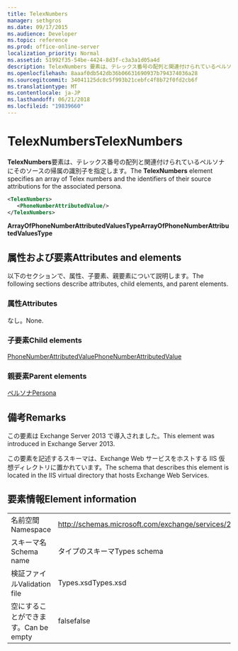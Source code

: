 ```yaml
---
title: TelexNumbers
manager: sethgros
ms.date: 09/17/2015
ms.audience: Developer
ms.topic: reference
ms.prod: office-online-server
localization_priority: Normal
ms.assetid: 51992f35-54be-4424-8d3f-c3a3a1d05a4d
description: TelexNumbers 要素は、テレックス番号の配列と関連付けられているペルソナにそのソースの帰属の識別子を指定します。
ms.openlocfilehash: 8aaaf0db542db36b06631690937b794374036a28
ms.sourcegitcommit: 34041125dc8c5f993b21cebfc4f8b72f0fd2cb6f
ms.translationtype: MT
ms.contentlocale: ja-JP
ms.lasthandoff: 06/21/2018
ms.locfileid: "19839660"
---
```

# <a name="telexnumbers"></a><span data-ttu-id="0a884-103">TelexNumbers</span><span class="sxs-lookup"><span data-stu-id="0a884-103">TelexNumbers</span></span>

<span data-ttu-id="0a884-104">**TelexNumbers**要素は、テレックス番号の配列と関連付けられているペルソナにそのソースの帰属の識別子を指定します。</span><span class="sxs-lookup"><span data-stu-id="0a884-104">The **TelexNumbers** element specifies an array of Telex numbers and the identifiers of their source attributions for the associated persona.</span></span> 
  
```XML
<TelexNumbers>
   <PhoneNumberAttributedValue/>
</TelexNumbers>
```

 <span data-ttu-id="0a884-105">**ArrayOfPhoneNumberAttributedValuesType**</span><span class="sxs-lookup"><span data-stu-id="0a884-105">**ArrayOfPhoneNumberAttributedValuesType**</span></span>
## <a name="attributes-and-elements"></a><span data-ttu-id="0a884-106">属性および要素</span><span class="sxs-lookup"><span data-stu-id="0a884-106">Attributes and elements</span></span>

<span data-ttu-id="0a884-107">以下のセクションで、属性、子要素、親要素について説明します。</span><span class="sxs-lookup"><span data-stu-id="0a884-107">The following sections describe attributes, child elements, and parent elements.</span></span>
  
### <a name="attributes"></a><span data-ttu-id="0a884-108">属性</span><span class="sxs-lookup"><span data-stu-id="0a884-108">Attributes</span></span>

<span data-ttu-id="0a884-109">なし。</span><span class="sxs-lookup"><span data-stu-id="0a884-109">None.</span></span>
  
### <a name="child-elements"></a><span data-ttu-id="0a884-110">子要素</span><span class="sxs-lookup"><span data-stu-id="0a884-110">Child elements</span></span>

[<span data-ttu-id="0a884-111">PhoneNumberAttributedValue</span><span class="sxs-lookup"><span data-stu-id="0a884-111">PhoneNumberAttributedValue</span></span>](phonenumberattributedvalue.md)
  
### <a name="parent-elements"></a><span data-ttu-id="0a884-112">親要素</span><span class="sxs-lookup"><span data-stu-id="0a884-112">Parent elements</span></span>

[<span data-ttu-id="0a884-113">ペルソナ</span><span class="sxs-lookup"><span data-stu-id="0a884-113">Persona</span></span>](persona.md)
  
## <a name="remarks"></a><span data-ttu-id="0a884-114">備考</span><span class="sxs-lookup"><span data-stu-id="0a884-114">Remarks</span></span>

<span data-ttu-id="0a884-115">この要素は Exchange Server 2013 で導入されました。</span><span class="sxs-lookup"><span data-stu-id="0a884-115">This element was introduced in Exchange Server 2013.</span></span>
  
<span data-ttu-id="0a884-116">この要素を記述するスキーマは、Exchange Web サービスをホストする IIS 仮想ディレクトリに置かれています。</span><span class="sxs-lookup"><span data-stu-id="0a884-116">The schema that describes this element is located in the IIS virtual directory that hosts Exchange Web Services.</span></span>
  
## <a name="element-information"></a><span data-ttu-id="0a884-117">要素情報</span><span class="sxs-lookup"><span data-stu-id="0a884-117">Element information</span></span>

|||
|:-----|:-----|
|<span data-ttu-id="0a884-118">名前空間</span><span class="sxs-lookup"><span data-stu-id="0a884-118">Namespace</span></span>  <br/> |http://schemas.microsoft.com/exchange/services/2006/types  <br/> |
|<span data-ttu-id="0a884-119">スキーマ名</span><span class="sxs-lookup"><span data-stu-id="0a884-119">Schema name</span></span>  <br/> |<span data-ttu-id="0a884-120">タイプのスキーマ</span><span class="sxs-lookup"><span data-stu-id="0a884-120">Types schema</span></span>  <br/> |
|<span data-ttu-id="0a884-121">検証ファイル</span><span class="sxs-lookup"><span data-stu-id="0a884-121">Validation file</span></span>  <br/> |<span data-ttu-id="0a884-122">Types.xsd</span><span class="sxs-lookup"><span data-stu-id="0a884-122">Types.xsd</span></span>  <br/> |
|<span data-ttu-id="0a884-123">空にすることができます。</span><span class="sxs-lookup"><span data-stu-id="0a884-123">Can be empty</span></span>  <br/> |<span data-ttu-id="0a884-124">false</span><span class="sxs-lookup"><span data-stu-id="0a884-124">false</span></span>  <br/> |
   

